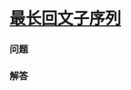 # [最长回文子序列](https://leetcode-cn.com/problems/longest-palindromic-subsequence)

### 问题



### 解答

```

```

